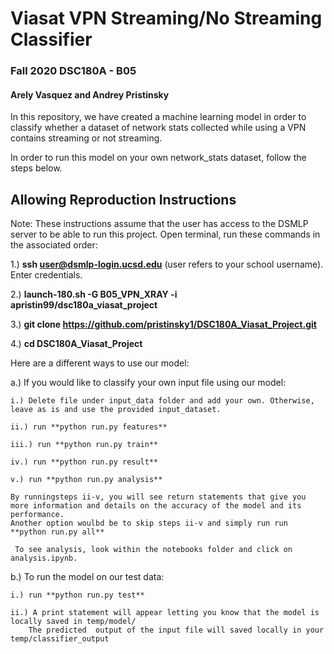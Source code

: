 # Viasat VPN Streaming/No Streaming Classifier 
### Fall 2020 DSC180A - B05 

#### Arely Vasquez and Andrey Pristinsky

In this repository, we have created a machine learning model in order to classify whether a dataset of network stats collected while using a VPN contains streaming or not streaming.

In order to run this model on your own network_stats dataset, follow the steps below.


## Allowing Reproduction Instructions

Note: These instructions assume that the user has access to the DSMLP server to be able to run this project.
Open terminal, run these commands in the associated order: 

1.) **ssh user@dsmlp-login.ucsd.edu** (user refers to your school username). Enter credentials.

2.) **launch-180.sh -G  B05_VPN_XRAY -i apristin99/dsc180a_viasat_project**

3.) **git clone https://github.com/pristinsky1/DSC180A_Viasat_Project.git**

4.) **cd DSC180A_Viasat_Project**


Here are a different ways to use our model:

a.) If you would like to classify your own input file using our model:

    i.) Delete file under input_data folder and add your own. Otherwise, leave as is and use the provided input_dataset.
    
    ii.) run **python run.py features**
    
    iii.) run **python run.py train**
    
    iv.) run **python run.py result**
    
    v.) run **python run.py analysis**
    
    By runningsteps ii-v, you will see return statements that give you more information and details on the accuracy of the model and its performance.
    Another option woulbd be to skip steps ii-v and simply run run **python run.py all**
    
     To see analysis, look within the notebooks folder and click on analysis.ipynb.
    
b.) To run the model on our test data:

    i.) run **python run.py test**
    
    ii.) A print statement will appear letting you know that the model is locally saved in temp/model/
        The predicted  output of the input file will saved locally in your temp/classifier_output
 
